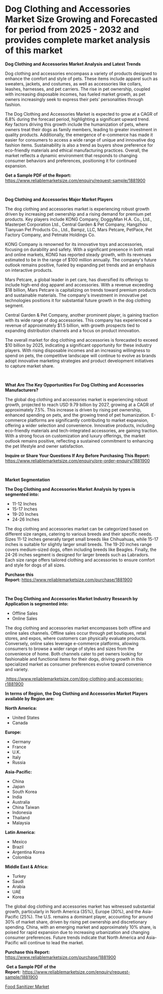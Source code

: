 <p><h1>Dog Clothing and Accessories Market Size Growing and Forecasted for period from 2025 - 2032 and provides complete market analysis of this market</h1></p><p><strong>Dog Clothing and Accessories Market Analysis and Latest Trends</strong></p>
<p><p>Dog clothing and accessories encompass a variety of products designed to enhance the comfort and style of pets. These items include apparel such as sweaters, jackets, and costumes, as well as accessories like collars, leashes, harnesses, and pet carriers. The rise in pet ownership, coupled with increasing disposable incomes, has fueled market growth, as pet owners increasingly seek to express their pets' personalities through fashion.</p><p>The Dog Clothing and Accessories Market is expected to grow at a CAGR of 6.8% during the forecast period, highlighting a significant upward trend. Key factors driving this growth include the humanization of pets, where owners treat their dogs as family members, leading to greater investment in quality products. Additionally, the emergence of e-commerce has made it easier for consumers to access a wide range of unique and innovative dog fashion items. Sustainability is also a trend as buyers show preference for eco-friendly materials and ethical manufacturing practices. Overall, the market reflects a dynamic environment that responds to changing consumer behaviors and preferences, positioning it for continued expansion.</p></p>
<p><strong>Get a Sample PDF of the Report:&nbsp;</strong> <a href="https://www.reliablemarketsize.com/enquiry/request-sample/1881900?utm_campaign=2283&utm_medium=2&utm_source=Github&utm_content=ia&utm_term=09022025&utm_id=dog-clothing-and-accessories">https://www.reliablemarketsize.com/enquiry/request-sample/1881900</a></p>
<p>&nbsp;</p>
<p><strong>Dog Clothing and Accessories Major Market Players</strong></p>
<p><p>The dog clothing and accessories market is experiencing robust growth driven by increasing pet ownership and a rising demand for premium pet products. Key players include KONG Company, DoggyMan H.A. Co., Ltd., Masterpet Corporation Ltd., Central Garden & Pet Company, Hangzhou Tianyuan Pet Products Co., Ltd., Bampz, LLC, Mars Petcare, PetPace, Pet Factory Company, and Petmate Holdings Co.</p><p>KONG Company is renowned for its innovative toys and accessories, focusing on durability and safety. With a significant presence in both retail and online markets, KONG has reported steady growth, with its revenues estimated to be in the range of $100 million annually. The company's future outlook remains positive, fueled by expanding pet trends and an emphasis on interactive products.</p><p>Mars Petcare, a global leader in pet care, has diversified its offerings to include high-end dog apparel and accessories. With a revenue exceeding $18 billion, Mars Petcare is capitalizing on trends toward premium products and sustainable materials. The company's investment in innovative pet technologies positions it for substantial future growth in the dog clothing segment.</p><p>Central Garden & Pet Company, another prominent player, is gaining traction with its wide range of dog accessories. This company has experienced a revenue of approximately $1.5 billion, with growth prospects tied to expanding distribution channels and a focus on product innovation.</p><p>The overall market for dog clothing and accessories is forecasted to exceed $10 billion by 2025, indicating a significant opportunity for these industry players. With rising disposable incomes and an increasing willingness to spend on pets, the competitive landscape will continue to evolve as brands adopt innovative marketing strategies and product development initiatives to capture market share.</p></p>
<p>&nbsp;</p>
<p><strong>What Are The Key Opportunities For Dog Clothing and Accessories Manufacturers?</strong></p>
<p><p>The global dog clothing and accessories market is experiencing robust growth, projected to reach USD 9.79 billion by 2027, growing at a CAGR of approximately 7.5%. This increase is driven by rising pet ownership, enhanced spending on pets, and the growing trend of pet humanization. E-commerce platforms are significantly contributing to market expansion, offering a wider selection and convenience. Innovative products, including eco-friendly materials and tech-integrated accessories, are gaining traction. With a strong focus on customization and luxury offerings, the market outlook remains positive, reflecting a sustained commitment to enhancing the pet lifestyle and owner satisfaction.</p></p>
<p><strong>Inquire or Share Your Questions If Any Before Purchasing This Report:</strong> <a href="https://www.reliablemarketsize.com/enquiry/pre-order-enquiry/1881900?utm_campaign=2283&utm_medium=2&utm_source=Github&utm_content=ia&utm_term=09022025&utm_id=dog-clothing-and-accessories">https://www.reliablemarketsize.com/enquiry/pre-order-enquiry/1881900</a></p>
<p>&nbsp;</p>
<p><strong>Market Segmentation</strong></p>
<p><strong>The Dog Clothing and Accessories Market Analysis by types is segmented into:</strong></p>
<p><ul><li>11-12 Inches</li><li>15-17 Inches</li><li>19-20 Inches</li><li>24-26 Inches</li></ul></p>
<p><p>The dog clothing and accessories market can be categorized based on different size ranges, catering to various breeds and their specific needs. Sizes 11-12 inches generally target small breeds like Chihuahuas, while 15-17 inches is suitable for slightly larger small breeds. The 19-20 inches range covers medium-sized dogs, often including breeds like Beagles. Finally, the 24-26 inches segment is designed for larger breeds such as Labradors. Each size range offers tailored clothing and accessories to ensure comfort and style for dogs of all sizes.</p></p>
<p><strong>Purchase this Report:&nbsp;</strong><a href="https://www.reliablemarketsize.com/purchase/1881900?utm_campaign=2283&utm_medium=2&utm_source=Github&utm_content=ia&utm_term=09022025&utm_id=dog-clothing-and-accessories">https://www.reliablemarketsize.com/purchase/1881900</a></p>
<p>&nbsp;</p>
<p><strong>The Dog Clothing and Accessories Market Industry Research by Application is segmented into:</strong></p>
<p><ul><li>Offline Sales</li><li>Online Sales</li></ul></p>
<p><p>The dog clothing and accessories market encompasses both offline and online sales channels. Offline sales occur through pet boutiques, retail stores, and expos, where customers can physically evaluate products. Conversely, online sales leverage e-commerce platforms, allowing consumers to browse a wider range of styles and sizes from the convenience of home. Both channels cater to pet owners looking for fashionable and functional items for their dogs, driving growth in this specialized market as consumer preferences evolve toward convenience and variety.</p></p>
<p><a href="https://www.reliablemarketsize.com/dog-clothing-and-accessories-r1881900?utm_campaign=2283&utm_medium=2&utm_source=Github&utm_content=ia&utm_term=09022025&utm_id=dog-clothing-and-accessories">&nbsp;https://www.reliablemarketsize.com/dog-clothing-and-accessories-r1881900</a></p>
<p><strong>In terms of Region, the Dog Clothing and Accessories Market Players available by Region are:</strong></p>
<p>
    <p> <strong> North America: </strong>
        <ul>
            <li>United States</li>
            <li>Canada</li>
        </ul>
        </p> 
    <p> <strong> Europe: </strong>
        <ul>
            <li>Germany</li>
            <li>France</li>
            <li>U.K.</li>
            <li>Italy</li>
            <li>Russia</li>
        </ul>
        </p> 
    <p> <strong> Asia-Pacific: </strong>
        <ul>
            <li>China</li>
            <li>Japan</li>
            <li>South Korea</li>
            <li>India</li>
            <li>Australia</li>
            <li>China Taiwan</li>
            <li>Indonesia</li>
            <li>Thailand</li>
            <li>Malaysia</li>
        </ul>
        </p> 
    <p> <strong> Latin America: </strong>
        <ul>
            <li>Mexico</li>
            <li>Brazil</li>
            <li>Argentina Korea</li>
            <li>Colombia</li>
        </ul>
        </p> 
    <p> <strong> Middle East & Africa: </strong>
        <ul>
            <li>Turkey</li>
            <li>Saudi</li>
            <li>Arabia</li>
            <li>UAE</li>
            <li>Korea</li>
        </ul>
    </p>
    </p>
<p><p>The global dog clothing and accessories market has witnessed substantial growth, particularly in North America (35%), Europe (30%), and the Asia-Pacific (25%). The U.S. remains a dominant player, accounting for around 30% of market share, driven by rising pet ownership and discretionary spending. China, with an emerging market and approximately 10% share, is poised for rapid expansion due to increasing urbanization and changing consumer preferences. Future trends indicate that North America and Asia-Pacific will continue to lead the market.</p></p>
<p><strong>Purchase this Report: </strong><a href="https://www.reliablemarketsize.com/purchase/1881900?utm_campaign=2283&utm_medium=2&utm_source=Github&utm_content=ia&utm_term=09022025&utm_id=dog-clothing-and-accessories">https://www.reliablemarketsize.com/purchase/1881900</a></p>
<p>&nbsp;<strong>Get a Sample PDF of the Report:&nbsp;&nbsp;</strong><a href="https://www.reliablemarketsize.com/enquiry/request-sample/1881900?utm_campaign=2283&utm_medium=2&utm_source=Github&utm_content=ia&utm_term=09022025&utm_id=dog-clothing-and-accessories">https://www.reliablemarketsize.com/enquiry/request-sample/1881900</a></p>
<p><strong></strong></p>
<p><p><a href="https://github.com/bornergabrielle89/Market-Research-Report-List-1/blob/main/food-sanitizer-market.md?utm_campaign=2283&utm_medium=2&utm_source=Github&utm_content=ia&utm_term=09022025&utm_id=dog-clothing-and-accessories">Food Sanitizer Market</a></p></p>
